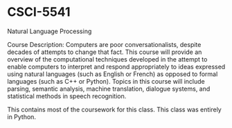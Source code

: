 # CSCI-5541
Natural Language Processing

Course Description: Computers are poor conversationalists, despite decades of attempts to change that fact. This course will provide an overview of the computational techniques developed in the attempt to enable computers to interpret and respond appropriately to ideas expressed using natural languages (such as English or French) as opposed to formal languages (such as C++ or Python). Topics in this course will include parsing, semantic analysis, machine translation, dialogue systems, and statistical methods in speech recognition.

This contains most of the coursework for this class. This class was entirely in Python.

